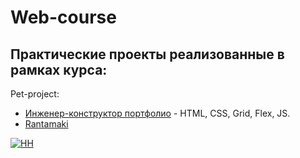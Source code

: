 # Web-course
## Практические проекты реализованные в рамках курса:



Pet-project:

* [Инженер-конструктор портфолио](https://tatacheba.github.io/Pet_project/design-engineer/index.html) - HTML, CSS, Grid, Flex, JS.
* [Rantamaki](https://tatacheba.github.io/Pet_project/Rantamaki/index.html) 

[![HH](https://img.shields.io/badge/hh-%D1%80%D0%B5%D0%B7%D1%8E%D0%BC%D0%B5-%23e1011c%20)](https://spb.hh.ru/resume/10b9a9d9ff084bdafe0039ed1f584a304c5441)
